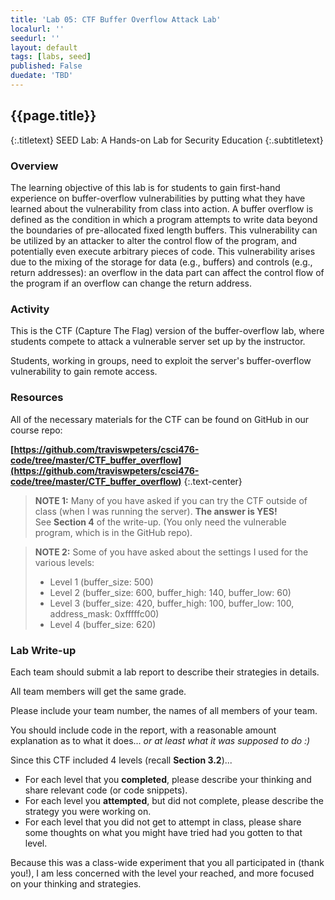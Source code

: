 ```yaml
---
title: 'Lab 05: CTF Buffer Overflow Attack Lab'
localurl: ''
seedurl: ''
layout: default
tags: [labs, seed]
published: False
duedate: 'TBD'
---
```


## {{page.title}}
{:.titletext}
SEED Lab: A Hands-on Lab for Security Education
{:.subtitletext}

### Overview

The learning objective of this lab is for students to gain first-hand experience on buffer-overflow vulnerabilities by putting what they have learned about the vulnerability from class into action. A buffer overflow is defined as the condition in which a program attempts to write data beyond the boundaries of pre-allocated fixed length buffers. This vulnerability can be utilized by an attacker to alter the control flow of the program, and potentially even execute arbitrary pieces of code. This vulnerability arises due to the mixing of the storage for data (e.g., buffers) and controls (e.g., return addresses): an overflow in the data part can affect the control flow of the program if an overflow can change the return address.

### Activity

This is the CTF (Capture The Flag) version of the buffer-overflow lab, where students compete to attack a vulnerable server set up by the instructor.

Students, working in groups, need to exploit the server's buffer-overflow vulnerability to gain remote access.

### Resources

All of the necessary materials for the CTF can be found on GitHub in our course repo:

**[https://github.com/traviswpeters/csci476-code/tree/master/CTF_buffer_overflow](https://github.com/traviswpeters/csci476-code/tree/master/CTF_buffer_overflow)**
{:.text-center}

> **NOTE 1:**
> Many of you have asked if you can try the CTF outside of class (when I was running the server).
> **The answer is YES!**   
> See **Section 4** of the write-up.
> (You only need the vulnerable program, which is in the GitHub repo).

> **NOTE 2:** Some of you have asked about the settings I used for the various levels:
> - Level 1 (buffer_size: 500)
> - Level 2 (buffer_size: 600, buffer_high: 140, buffer_low: 60)
> - Level 3 (buffer_size: 420, buffer_high: 100, buffer_low: 100, address_mask: 0xfffffc00)
> - Level 4 (buffer_size: 620)

### Lab Write-up

Each team should submit a lab report to describe their strategies in details.

All team members will get the same grade.

Please include your team number, the names of all members of your team.

You should include code in the report, with a reasonable amount explanation as to what it does... _or at least what it was supposed to do :)_

Since this CTF included 4 levels (recall **Section 3.2**)...
- For each level that you **completed**, please describe your thinking and share relevant code (or code snippets).
- For each level you **attempted**, but did not complete, please describe the strategy you were working on.
- For each level that you did not get to attempt in class, please share some thoughts on what you might have tried had you gotten to that level.

Because this was a class-wide experiment that you all participated in (thank you!), I am less concerned with the level your reached, and more focused on your thinking and strategies.
